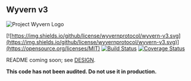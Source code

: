 Wyvern v3
---------

![Project Wyvern Logo](https://media.githubusercontent.com/media/ProjectWyvern/wyvern-branding/master/logo/logo-square-red-transparent-200x200.png?raw=true "Project Wyvern Logo")

[![https://img.shields.io/github/license/wyvernprotocol/wyvern-v3.svg](https://img.shields.io/github/license/wyvernprotocol/wyvern-v3.svg)](https://opensource.org/licenses/MIT) [![Build Status](https://travis-ci.org/wyvernprotocol/wyvern-v3.svg?branch=master)](https://travis-ci.org/wyvernprotocol/wyvern-v3) [![Coverage Status](https://coveralls.io/repos/github/wyvernprotocol/wyvern-v3/badge.svg?branch=master)](https://coveralls.io/github/wyvernprotocol/wyvern-v3?branch=master)

README coming soon; see [DESIGN](DESIGN.md).

**This code has not been audited. Do not use it in production.**
